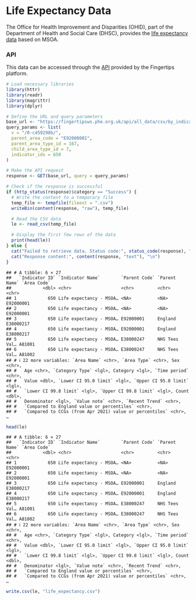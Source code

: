 # Life Expectancy Data

The Office for Health Improvement and Disparities (OHID), part of the
Department of Health and Social Care (DHSC), provides the [life
expectancy
data](https://fingertips.phe.org.uk/search/life%20expectancy#page/4/gid/1/pat/6/par/E12000001/ati/102/are/E92000001/iid/93000)
based on MSOA.

### API

This data can be accessed through the
[API](https://fingertips.phe.org.uk/api) provided by the Fingertips
platform.

``` r
# Load necessary libraries
library(httr)
library(readr)
library(magrittr)
library(dplyr)

# Define the URL and query parameters
base_url <- "https://fingertipsws.phe.org.uk/api/all_data/csv/by_indicator_id"
query_params <- list(
  v = "/0-c459298b/",
  parent_area_code = "E92000001",
  parent_area_type_id = 167,
  child_area_type_id = 7,
  indicator_ids = 650
)

# Make the API request
response <- GET(base_url, query = query_params)

# Check if the response is successful
if (http_status(response)$category == "Success") {
  # Write the content to a temporary file
  temp_file <- tempfile(fileext = ".csv")
  writeBin(content(response, "raw"), temp_file)

  # Read the CSV data
  le <- read_csv(temp_file)

  # Display the first few rows of the data
  print(head(le))
} else {
  cat("Failed to retrieve data. Status code:", status_code(response), "\n")
  cat("Response content:", content(response, "text"), "\n")
}
```

    ## # A tibble: 6 × 27
    ##   `Indicator ID` `Indicator Name`        `Parent Code` `Parent Name` `Area Code`
    ##            <dbl> <chr>                   <chr>         <chr>         <chr>      
    ## 1            650 Life expectancy - MSOA… <NA>          <NA>          E92000001  
    ## 2            650 Life expectancy - MSOA… <NA>          <NA>          E92000001  
    ## 3            650 Life expectancy - MSOA… E92000001     England       E38000217  
    ## 4            650 Life expectancy - MSOA… E92000001     England       E38000217  
    ## 5            650 Life expectancy - MSOA… E38000247     NHS Tees Val… A81001     
    ## 6            650 Life expectancy - MSOA… E38000247     NHS Tees Val… A81002     
    ## # ℹ 22 more variables: `Area Name` <chr>, `Area Type` <chr>, Sex <chr>,
    ## #   Age <chr>, `Category Type` <lgl>, Category <lgl>, `Time period` <chr>,
    ## #   Value <dbl>, `Lower CI 95.0 limit` <lgl>, `Upper CI 95.0 limit` <lgl>,
    ## #   `Lower CI 99.8 limit` <lgl>, `Upper CI 99.8 limit` <lgl>, Count <dbl>,
    ## #   Denominator <lgl>, `Value note` <chr>, `Recent Trend` <chr>,
    ## #   `Compared to England value or percentiles` <chr>,
    ## #   `Compared to CCGs (from Apr 2021) value or percentiles` <chr>, …

``` r
head(le)
```

    ## # A tibble: 6 × 27
    ##   `Indicator ID` `Indicator Name`        `Parent Code` `Parent Name` `Area Code`
    ##            <dbl> <chr>                   <chr>         <chr>         <chr>      
    ## 1            650 Life expectancy - MSOA… <NA>          <NA>          E92000001  
    ## 2            650 Life expectancy - MSOA… <NA>          <NA>          E92000001  
    ## 3            650 Life expectancy - MSOA… E92000001     England       E38000217  
    ## 4            650 Life expectancy - MSOA… E92000001     England       E38000217  
    ## 5            650 Life expectancy - MSOA… E38000247     NHS Tees Val… A81001     
    ## 6            650 Life expectancy - MSOA… E38000247     NHS Tees Val… A81002     
    ## # ℹ 22 more variables: `Area Name` <chr>, `Area Type` <chr>, Sex <chr>,
    ## #   Age <chr>, `Category Type` <lgl>, Category <lgl>, `Time period` <chr>,
    ## #   Value <dbl>, `Lower CI 95.0 limit` <lgl>, `Upper CI 95.0 limit` <lgl>,
    ## #   `Lower CI 99.8 limit` <lgl>, `Upper CI 99.8 limit` <lgl>, Count <dbl>,
    ## #   Denominator <lgl>, `Value note` <chr>, `Recent Trend` <chr>,
    ## #   `Compared to England value or percentiles` <chr>,
    ## #   `Compared to CCGs (from Apr 2021) value or percentiles` <chr>, …

``` r
write.csv(le, "life_expectancy.csv")
```

